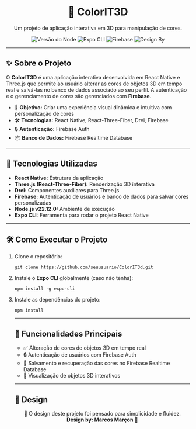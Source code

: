 <h1 align="center">🎨 ColorIT3D</h1>

<p align="center">
  Um projeto de aplicação interativa em 3D para manipulação de cores.<br>
</p>

<p align="center">
  <img src="https://img.shields.io/badge/Node-22.12.0-brightgreen" alt="Versão do Node">
  <img src="https://img.shields.io/badge/Expo%20CLI-Instalação%20Necessária-blue" alt="Expo CLI">
  <img src="https://img.shields.io/badge/Firebase-Auth%20%26%20Database-orange" alt="Firebase">
  <img src="https://img.shields.io/badge/Design%20by-Marcos%20Marçon-orange" alt="Design By">
</p>

---

<h2>✨ Sobre o Projeto</h2>

<p>O <strong>ColorIT3D</strong> é uma aplicação interativa desenvolvida em React Native e Three.js que permite ao usuário alterar as cores de objetos 3D em tempo real e salvá-las no banco de dados associado ao seu perfil. A autenticação e o gerenciamento de cores são gerenciados com <strong>Firebase</strong>.</p>

<ul>
  <li>🎯 <strong>Objetivo:</strong> Criar uma experiência visual dinâmica e intuitiva com personalização de cores</li>
  <li>🛠️ <strong>Tecnologias:</strong> React Native, React-Three-Fiber, Drei, Firebase</li>
  <li>🔒 <strong>Autenticação:</strong> Firebase Auth</li>
  <li>📦 <strong>Banco de Dados:</strong> Firebase Realtime Database</li>
</ul>

---

<h2>🚀 Tecnologias Utilizadas</h2>

<ul>
  <li><strong>React Native:</strong> Estrutura da aplicação</li>
  <li><strong>Three.js (React-Three-Fiber):</strong> Renderização 3D interativa</li>
  <li><strong>Drei:</strong> Componentes auxiliares para Three.js</li>
  <li><strong>Firebase:</strong> Autenticação de usuários e banco de dados para salvar cores personalizadas</li>
  <li><strong>Node.js v22.12.0:</strong> Ambiente de execução</li>
  <li><strong>Expo CLI:</strong> Ferramenta para rodar o projeto React Native</li>
</ul>

---

<h2>🛠️ Como Executar o Projeto</h2>

<ol>
  <li>Clone o repositório:</li>
  <pre><code>git clone https://github.com/seuusuario/ColorIT3d.git</code></pre>

  <li>Instale o <strong>Expo CLI</strong> globalmente (caso não tenha):</li>
  <pre><code>npm install -g expo-cli</code></pre>

  <li>Instale as dependências do projeto:</li>
  <pre><code>npm install</code></pre>

---

<h2>🧩 Funcionalidades Principais</h2>

<ul>
  <li>✅ Alteração de cores de objetos 3D em tempo real</li>
  <li>🔒 Autenticação de usuários com Firebase Auth</li>
  <li>💾 Salvamento e recuperação das cores no Firebase Realtime Database</li>
  <li>🎨 Visualização de objetos 3D interativos</li>
</ul>

---

<h2>🌟 Design</h2>

<p align="center">🧩 O design deste projeto foi pensado para simplicidade e fluidez. <br> <strong>Design by: Marcos Marçon</strong> 🎨</p></ol>
